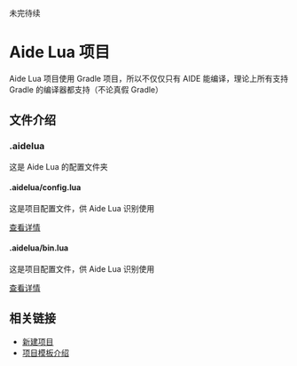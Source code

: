 未完待续
# Aide Lua 项目
Aide Lua 项目使用 Gradle 项目，所以不仅仅只有 AIDE 能编译，理论上所有支持 Gradle 的编译器都支持（不论真假 Gradle）

## 文件介绍
### .aidelua
这是 Aide Lua 的配置文件夹

#### .aidelua/config.lua
这是项目配置文件，供 Aide Lua 识别使用

[查看详情](aidelua/config.lua.md)

#### .aidelua/bin.lua
这是项目配置文件，供 Aide Lua 识别使用

[查看详情](aidelua/bin.lua.md)

## 相关链接

* [新建项目](/function/newproject.md)
* [项目模板介绍](template/README.md)
